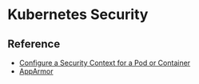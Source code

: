 # Kubernetes Security

## Reference

* [Configure a Security Context for a Pod or Container](https://kubernetes.io/docs/tasks/configure-pod-container/security-context/#set-the-security-context-for-a-pod)
* [AppArmor](https://kubernetes.io/docs/tutorials/clusters/apparmor/)